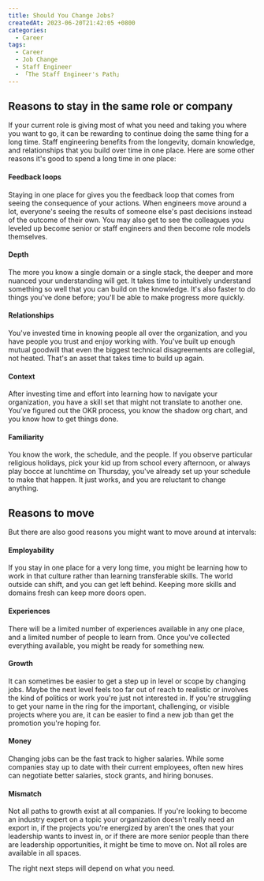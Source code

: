 ```yaml
---
title: Should You Change Jobs?
createdAt: 2023-06-20T21:42:05 +0800
categories: 
  - Career
tags: 
  - Career
  - Job Change
  - Staff Engineer
  - 「The Staff Engineer's Path」
---
```


## Reasons to stay in the same role or company

If your current role is giving most of what you need and taking you where you want to go,
it can be rewarding to continue doing the same thing for a long time. Staff engineering benefits
from the longevity, domain knowledge, and relationships that you build over time in one place.
Here are some other reasons it's good to spend a long time in one place:

#### Feedback loops

Staying in one place for gives you the feedback loop that comes from seeing the consequence of your actions.
When engineers move around a lot, everyone's seeing the results of someone else's past decisions instead of the outcome
of their own.
You may also get to see the colleagues you leveled up become senior or staff engineers and then become role models
themselves.

#### Depth

The more you know a single domain or a single stack, the deeper and more nuanced your understanding will get.
It takes time to intuitively understand something so well that you can build on the knowledge. It's also faster to do
things you've done before; you'll be able to make progress more quickly.

#### Relationships

You've invested time in knowing people all over the organization, and you have people you trust and enjoy working with.
You've built up enough mutual goodwill that even the biggest technical disagreements are collegial, not heated.
That's an asset that takes time to build up again.

#### Context

After investing time and effort into learning how to navigate your organization, you have a skill set that might not
translate to another one. You've figured out the OKR process, you know the shadow org chart, and you know how to get
things done.

#### Familiarity

You know the work, the schedule, and the people. If you observe particular religious holidays, pick your kid up from
school every afternoon, or always play bocce at lunchtime on Thursday, you've already set up your schedule to make
that happen. It just works, and you are reluctant to change anything.

## Reasons to move

But there are also good reasons you might want to move around at intervals:

#### Employability

If you stay in one place for a very long time, you might be learning how to work in that culture rather than learning
transferable skills. The world outside can shift, and you can get left behind. Keeping more skills and domains fresh can
keep more doors open.

#### Experiences

There will be a limited number of experiences available in any one place, and a limited number of people to learn from.
Once you've collected everything available, you might be ready for something new.

#### Growth

It can sometimes be easier to get a step up in level or scope by changing jobs. Maybe the next level feels too far out
of reach to realistic or involves the kind of politics or work you're just not interested in. If you're struggling to
get your name in the ring for the important, challenging, or visible projects where you are, it can be easier to find
a new job than get the promotion you're hoping for.

#### Money

Changing jobs can be the fast track to higher salaries. While some companies stay up to date with their current
employees, often new hires can negotiate better salaries, stock grants, and hiring bonuses.

#### Mismatch

Not all paths to growth exist at all companies. If you're looking to become an industry expert on a topic your
organization doesn't really need an export in, if the projects you're energized by aren't the ones that your leadership
wants to invest in, or if there are more senior people than there are leadership opportunities, it might be time to
move on. Not all roles are available in all spaces.

The right next steps will depend on what you need. 


